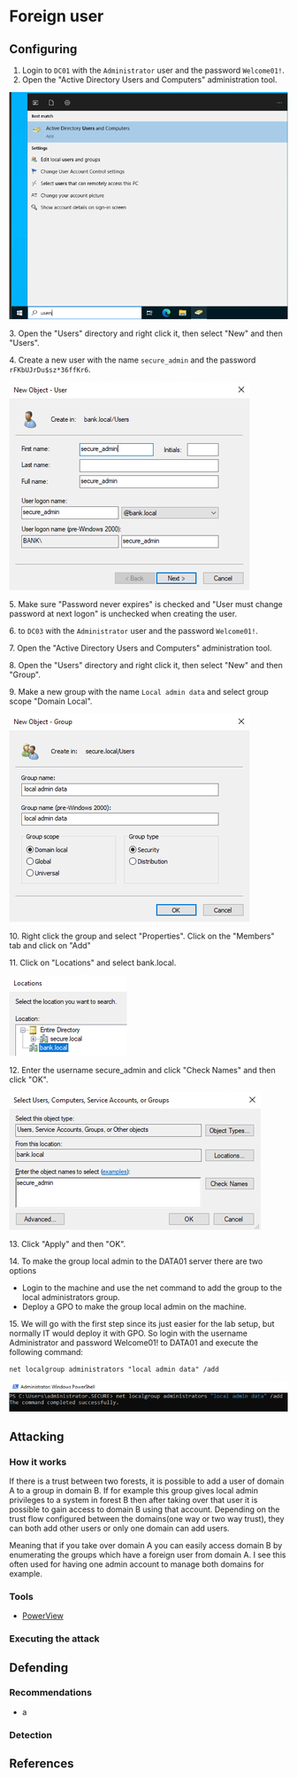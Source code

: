 # Foreign user

## Configuring

1. Login to `DC01` with the `Administrator` user and the password `Welcome01!`.
2. Open the "Active Directory Users and Computers" administration tool.

![](<../../../../.gitbook/assets/image (17).png>)

3\. Open the "Users" directory and right click it, then select "New" and then "Users".

4\. Create a new user with the name `secure_admin` and the password `rFKbUJrDu$sz*36ffKr6`.

![](<../../../../.gitbook/assets/image (22).png>)

5\. Make sure "Password never expires" is checked and "User must change password at next logon" is unchecked when creating the user.

6\. to `DC03` with the `Administrator` user and the password `Welcome01!`.

7\. Open the "Active Directory Users and Computers" administration tool.

8\. Open the "Users" directory and right click it, then select "New" and then "Group".

9\. Make a new group with the name `Local admin data` and select group scope "Domain Local".

![](<../../../../.gitbook/assets/image (77).png>)

10\. Right click the group and select "Properties". Click on the "Members" tab and click on "Add"

11\. Click on "Locations" and select bank.local.

![](<../../../../.gitbook/assets/image (59).png>)

12\. Enter the username secure\_admin and click "Check Names" and then click "OK".

![](<../../../../.gitbook/assets/image (65).png>)

13\. Click "Apply" and then "OK".

14\. To make the group local admin to the DATA01 server there are two options

* Login to the machine and use the net command to add the group to the local administrators group.
* Deploy a GPO to make the group local admin on the machine.

15\. We will go with the first step since its just easier for the lab setup, but normally IT would deploy it with GPO. So login with the username Administrator and password Welcome01! to DATA01 and execute the following command:

```
net localgroup administrators "local admin data" /add
```

![](<../../../../.gitbook/assets/image (64).png>)

## Attacking

### How it works

If there is a trust between two forests, it is possible to add a user of domain A to a group in domain B. If for example this group gives local admin privileges to a system in forest B then after taking over that user it is possible to gain access to domain B using that account. Depending on the trust flow configured between the domains(one way or two way trust), they can both add other users or only one domain can add users.

Meaning that if you take over domain A you can easily access domain B by enumerating the groups which have a foreign user from domain A. I see this often used for having one admin account to manage both domains for example.

### Tools

* [PowerView](https://github.com/PowerShellMafia/PowerSploit/blob/master/Recon/PowerView.ps1)

### Executing the attack



## Defending

### Recommendations

* a

### Detection



## References

